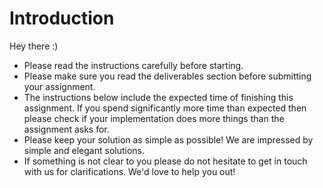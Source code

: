 # Introduction

Hey there :)

- Please read the instructions carefully before starting. 
- Please make sure you read the deliverables section before submitting your assignment.
- The instructions below include the expected time of finishing this assignment. If you spend significantly more time than expected then please check if your implementation does more things than the assignment asks for.
- Please keep your solution as simple as possible! We are impressed by simple and elegant solutions.
- If something is not clear to you please do not hesitate to get in touch with us for clarifications. We'd love to help you out!
